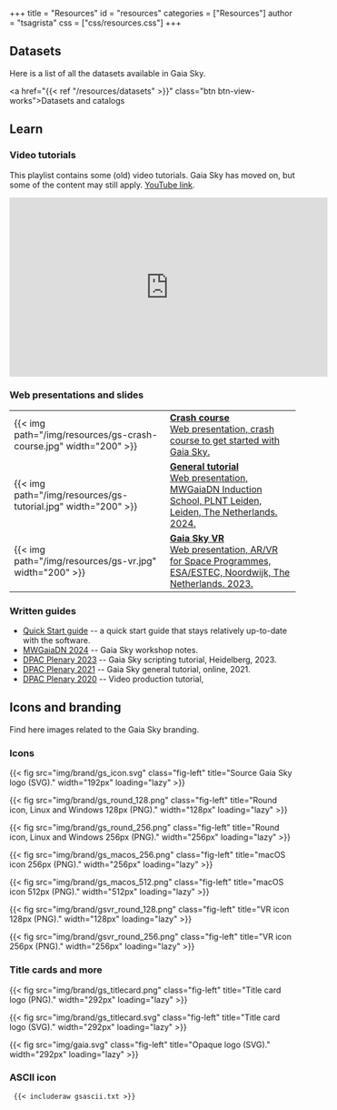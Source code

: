+++
title = "Resources"
id = "resources"
categories = ["Resources"]
author = "tsagrista"
css = ["css/resources.css"]
+++

## Datasets

Here is a list of all the datasets available in Gaia Sky.

<a href="{{< ref "/resources/datasets" >}}" class="btn btn-view-works">Datasets and catalogs</a>

## Learn

### Video tutorials

This playlist contains some (old) video tutorials. Gaia Sky has moved on, but some of the content may still apply. [YouTube link](https://www.youtube.com/playlist?list=PLDZ2SS9VxN5sKQUO_60Eceuft9M1OQogE).

<iframe width="560" height="315" src="https://www.youtube.com/embed/videoseries?si=X3mMDW_VW6tMqhtg&amp;list=PLDZ2SS9VxN5sKQUO_60Eceuft9M1OQogE" title="YouTube video player" frameborder="0" allow="accelerometer; autoplay; clipboard-write; encrypted-media; gyroscope; picture-in-picture; web-share" referrerpolicy="strict-origin-when-cross-origin" allowfullscreen></iframe>

### Web presentations and slides

|                          |                                                        |
|--------------------------|--------------------------------------------------------|
|{{< img path="/img/resources/gs-crash-course.jpg" width="200" >}} | [**Crash course**<br>Web presentation, crash course to get started with Gaia Sky.](https://gaia.ari.uni-heidelberg.de/gaiasky/presentation/gaiasky-crash-course/)            |
|{{< img path="/img/resources/gs-tutorial.jpg" width="200" >}} | [**General tutorial**<br>Web presentation, MWGaiaDN Induction School, PLNT Leiden, Leiden, The Netherlands. 2024.](https://gaia.ari.uni-heidelberg.de/gaiasky/presentation/202402/mwgaiadn/)            |
|{{< img path="/img/resources/gs-vr.jpg" width="200" >}} | [**Gaia Sky VR**<br>Web presentation, AR/VR for Space Programmes, ESA/ESTEC, Noordwijk, The Netherlands. 2023.](https://gaia.ari.uni-heidelberg.de/gaiasky/presentation/202312/)            |


### Written guides

- [Quick Start guide](http://docs.gaiasky.space/master/Quick-start-guide.html) -- a quick start guide that stays relatively up-to-date with the software.
- [MWGaiaDN 2024](http://docs.gaiasky.space/master/workshops/mwgaiadn-plntleiden-2024.html) -- Gaia Sky workshop notes.
- [DPAC Plenary 2023](http://docs.gaiasky.space/3.5.8/workshops/dpac-plenary-hdb-2023.html) -- Gaia Sky scripting tutorial, Heidelberg, 2023.
- [DPAC Plenary 2021](http://docs.gaiasky.space/3.5.8/workshops/dpac-plenary-online-2021.html) -- Gaia Sky general tutorial, online, 2021.
- [DPAC Plenary 2020](http://docs.gaiasky.space/3.5.8/workshops/dpac-plenary-online-2021.html) -- Video production tutorial, 

## Icons and branding

Find here images related to the Gaia Sky branding.

### Icons


{{< fig src="img/brand/gs_icon.svg" class="fig-left" title="Source Gaia Sky logo (SVG)." width="192px" loading="lazy" >}}
<br/>

{{< fig src="img/brand/gs_round_128.png" class="fig-left" title="Round icon, Linux and Windows 128px (PNG)." width="128px" loading="lazy" >}}
<br/>

{{< fig src="img/brand/gs_round_256.png" class="fig-left" title="Round icon, Linux and Windows 256px (PNG)." width="256px" loading="lazy" >}}
<br/>

{{< fig src="img/brand/gs_macos_256.png" class="fig-left" title="macOS icon 256px (PNG)." width="256px" loading="lazy" >}}
<br/>

{{< fig src="img/brand/gs_macos_512.png" class="fig-left" title="macOS icon 512px (PNG)." width="512px" loading="lazy" >}}
<br/>

{{< fig src="img/brand/gsvr_round_128.png" class="fig-left" title="VR icon 128px (PNG)." width="128px" loading="lazy" >}}
<br/>

{{< fig src="img/brand/gsvr_round_256.png" class="fig-left" title="VR icon 256px (PNG)." width="256px" loading="lazy" >}}
<br/>

### Title cards and more


{{< fig src="img/brand/gs_titlecard.png" class="fig-left" title="Title card logo (PNG)." width="292px" loading="lazy" >}}
<br/>

{{< fig src="img/brand/gs_titlecard.svg" class="fig-left" title="Title card logo (SVG)." width="292px" loading="lazy" >}}
<br/>

{{< fig src="img/gaia.svg" class="fig-left" title="Opaque logo (SVG)." width="292px" loading="lazy" >}}
<br/>


### ASCII icon
```txt
 {{< includeraw gsascii.txt >}}
```
